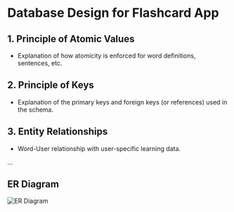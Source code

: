 # Database Design for Flashcard App

## 1. Principle of Atomic Values
- Explanation of how atomicity is enforced for word definitions, sentences, etc.

## 2. Principle of Keys
- Explanation of the primary keys and foreign keys (or references) used in the schema.

## 3. Entity Relationships
- Word-User relationship with user-specific learning data.

...

## ER Diagram
![ER Diagram](./er-diagrams/schema-diagram.png)